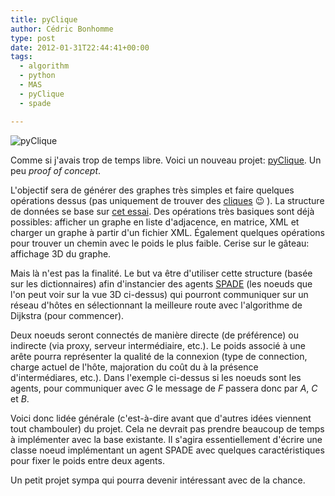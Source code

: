 ```yaml
---
title: pyClique
author: Cédric Bonhomme
type: post
date: 2012-01-31T22:44:41+00:00
tags:
  - algorithm
  - python
  - MAS
  - pyClique
  - spade

---
```

![pyClique](/images/blog/2012/01/pyClique.jpeg)

Comme si j'avais trop de temps libre. Voici un nouveau projet: [pyClique][1].
Un peu _proof of concept_.

L'objectif sera de générer des graphes très simples et faire quelques opérations
dessus (pas uniquement de trouver des [cliques][2] 😉 ). La structure de données
se base sur [cet essai][3]. Des opérations très basiques sont déjà possibles:
afficher un graphe en liste d'adjacence, en matrice, XML et charger un graphe à
partir d'un fichier XML. Également quelques opérations pour trouver un chemin
avec le poids le plus faible. Cerise sur le gâteau: affichage 3D du graphe.

Mais là n'est pas la finalité. Le but va être d'utiliser cette structure (basée
sur les dictionnaires) afin d'instancier des agents [SPADE][4] (les noeuds
que l'on peut voir sur la vue 3D ci-dessus) qui pourront communiquer sur
un réseau d'hôtes en sélectionnant la meilleure route avec l'algorithme de
Dijkstra (pour commencer).

Deux noeuds seront connectés de manière directe (de préférence) ou indirecte
(via proxy, serveur intermédiaire, etc.). Le poids associé à une arête pourra
représenter la qualité de la connexion (type de connection, charge actuel de
l'hôte, majoration du coût du à la présence d'intermédiares, etc.).
Dans l'exemple ci-dessus si les noeuds sont les agents, pour communiquer avec
_G_ le message de _F_ passera donc par _A_, _C_ et _B_.

Voici donc lidée générale (c'est-à-dire avant que d'autres idées viennent
tout chambouler) du projet. Cela ne devrait pas prendre beaucoup de temps à
implémenter avec la base existante. Il s'agira essentiellement d'écrire une
classe noeud implémentant un agent SPADE avec quelques caractéristiques pour
fixer le poids entre deux agents.

Un petit projet sympa qui pourra devenir intéressant avec de la chance.

 [1]: https://bitbucket.org/cedricbonhomme/pyclique
 [2]: http://en.wikipedia.org/wiki/Clique_(graph_theory)
 [3]: http://www.python.org/doc/essays/graphs.html
 [4]: http://code.google.com/p/spade2/

